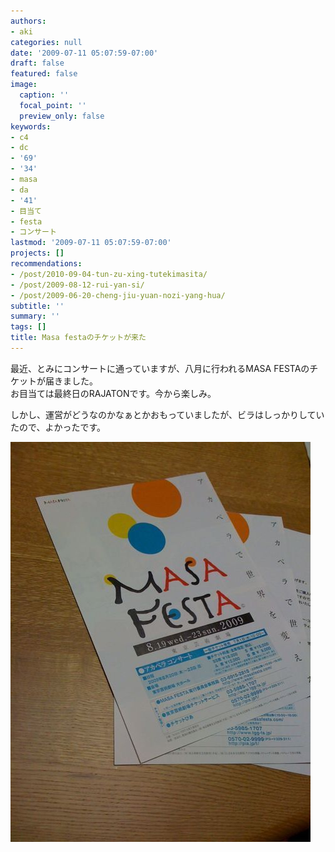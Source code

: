 ```yaml
---
authors:
- aki
categories: null
date: '2009-07-11 05:07:59-07:00'
draft: false
featured: false
image:
  caption: ''
  focal_point: ''
  preview_only: false
keywords:
- c4
- dc
- '69'
- '34'
- masa
- da
- '41'
- 目当て
- festa
- コンサート
lastmod: '2009-07-11 05:07:59-07:00'
projects: []
recommendations:
- /post/2010-09-04-tun-zu-xing-tutekimasita/
- /post/2009-08-12-rui-yan-si/
- /post/2009-06-20-cheng-jiu-yuan-nozi-yang-hua/
subtitle: ''
summary: ''
tags: []
title: Masa festaのチケットが来た
---
```


最近、とみにコンサートに通っていますが、八月に行われるMASA FESTAのチケットが届きました。  
お目当ては最終日のRAJATONです。今から楽しみ。

しかし、運営がどうなのかなぁとかおもっていましたが、ビラはしっかりしていたので、よかったです。

![](p_1600_1200_34dc1206-c46d-41d2-b3c4-69f3a291da19.jpeg)